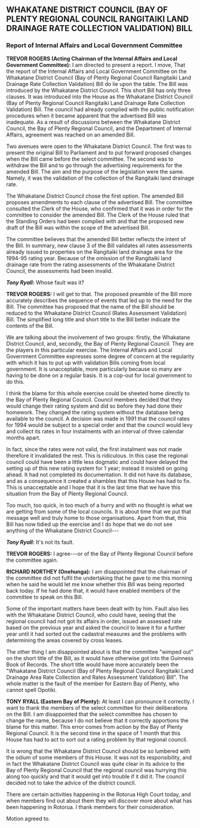## WHAKATANE DISTRICT COUNCIL (BAY OF PLENTY REGIONAL COUNCIL RANGITAIKI LAND DRAINAGE RATE COLLECTION VALIDATION) BILL

### Report of Internal Affairs and Local Government Committee

**TREVOR ROGERS (Acting Chairman of the Internal Affairs and Local Government Committee):** I am directed to present a report. I move, That the report of the Internal Affairs and Local Government Committee on the Whakatane District Council (Bay of Plenty Regional Council Rangitaiki Land Drainage Rate Collection Validation) Bill do lie upon the table. The Bill was introduced by the Whakatane District Council. This short Bill has only three clauses. It was introduced into the House as the Whakatane District Council (Bay of Plenty Regional Council Rangitaiki Land Drainage Rate Collection Validation) Bill. The council had already complied with the public notification procedures when it became apparent that the advertised Bill was inadequate. As a result of discussions between the Whakatane District Council, the Bay of Plenty Regional Council, and the Department of Internal Affairs, agreement was reached on an amended Bill.

Two avenues were open to the Whakatane District Council. The first was to present the original Bill to Parliament and to put forward proposed changes when the Bill came before the select committee. The second was to withdraw the Bill and to go through the advertising requirements for the amended Bill. The aim and the purpose of the legislation were the same. Namely, it was the validation of the collection of the Rangitaiki land drainage rate.

The Whakatane District Council chose the first option. The amended Bill proposes amendments to each clause of the advertised Bill. The committee consulted the Clerk of the House, who confirmed that it was in order for the committee to consider the amended Bill. The Clerk of the House ruled that the Standing Orders had been complied with and that the proposed new draft of the Bill was within the scope of the advertised Bill.

The committee believes that the amended Bill better reflects the intent of the Bill. In summary, new clause 3 of the Bill validates all rates assessments already issued to properties on the Rangitaiki land drainage area for the 1994-95 rating year. Because of the omission of the Rangitaiki land drainage rate from the rating assessments of the Whakatane District Council, the assessments had been invalid.

***Tony Ryall:*** Whose fault was it?

**TREVOR ROGERS:** I will get to that. The proposed preamble of the Bill more accurately describes the sequence of events that led up to the need for the Bill. The committee has proposed that the name of the Bill should be reduced to the Whakatane District Council (Rates Assessment Validation) Bill. The simplified long title and short title to the Bill better indicate the contents of the Bill.

We are talking about the involvement of two groups: firstly, the Whakatane District Council, and, secondly, the Bay of Plenty Regional Council. They are the players in this particular exercise. The Internal Affairs and Local Government Committee expresses some degree of concern at the regularity with which it has to put up with validation Bills coming from local government. It is unacceptable, more particularly because so many are having to be done on a regular basis. It is a cop-out for local government to do this.

I think the blame for this whole exercise could be sheeted home directly to the Bay of Plenty Regional Council. Council members decided that they would change their rating system and did so before they had done their homework. They changed the rating system without the database being available to the council. A decision was made in 1991 that the council rates for 1994 would be subject to a special order and that the council would levy and collect its rates in four instalments with an interval of three calendar months apart.

In fact, since the rates were not valid, the first instalment was not made therefore it invalidated the rest. This is ridiculous. In this case the regional council could have been a little less dogmatic and could have delayed the setting up of this new rating system for 1 year; instead it insisted on going ahead. It had not completed its documentation. It did not have its database, and as a consequence it created a shambles that this House has had to fix. This is unacceptable and I hope that it is the last time that we have this situation from the Bay of Plenty Regional Council.

Too much, too quick, in too much of a hurry and with no thought is what we are getting from some of the local councils. It is about time that we put that message well and truly home to those organisations. Apart from that, this Bill has now tidied up the exercise and I do hope that we do not see anything of the Whakatane District Council---

***Tony Ryall:*** It's not its fault.

**TREVOR ROGERS:** I agree---or of the Bay of Plenty Regional Council before the committee again.

**RICHARD NORTHEY (Onehunga):** I am disappointed that the chairman of the committee did not fulfil the undertaking that he gave to me this morning when he said he would let me know whether this Bill was being reported back today. If he had done that, it would have enabled members of the committee to speak on this Bill.

Some of the important matters have been dealt with by him. Fault also lies with the Whakatane District Council, who could have, seeing that the regional council had not got its affairs in order, issued an assessed rate based on the previous year and asked the council to leave it for a further year until it had sorted out the cadastral measures and the problems with determining the areas covered by cross leases.

The other thing I am disappointed about is that the committee "wimped out" on the short title of the Bill, as it would have otherwise got into the Guinness Book of Records. The short title would have more accurately been the "Whakatane District Council (Bay of Plenty Regional Council Rangitaiki Land Drainage Area Rate Collection and Rates Assessment Validation) Bill". The whole matter is the fault of the member for Eastern Bay of Plenty, who cannot spell Opotiki.

**TONY RYALL (Eastern Bay of Plenty):** At least I can pronounce it correctly. I want to thank the members of the select committee for their deliberations on the Bill. I am disappointed that the select committee has chosen to change the name, because I do not believe that it correctly apportions the blame for this matter. This error comes from action by the Bay of Plenty Regional Council. It is the second time in the space of 1 month that this House has had to act to sort out a rating problem by that regional council.

It is wrong that the Whakatane District Council should be so lumbered with the odium of some members of this House. It was not its responsibility, and in fact the Whakatane District Council was quite clear in its advice to the Bay of Plenty Regional Council that the regional council was hurrying this along too quickly and that it would get into trouble if it did it. The council decided not to take the advice of the district council.

There are certain activities happening in the Rotorua High Court today, and when members find out about them they will discover more about what has been happening in Rotorua. I thank members for their consideration.

Motion agreed to.